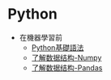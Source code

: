 # Python
- 在機器學習前
	- [Python基礎語法](./notes/python-basic.md)
	- [了解数据结构-Numpy](./notes/numpy.md)
	- [了解数据结构-Pandas](./notes/pandas.md)